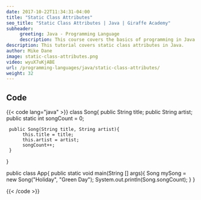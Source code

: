 ```yaml
---
date: 2017-10-22T11:34:31-04:00
title: "Static Class Attributes"
seo_title: "Static Class Attributes | Java | Giraffe Academy"
subheader:
     greeting: Java - Programming Language
     description: This course covers the basics of programming in Java. Work your way through the videos and we'll teach you everything you need to know to start your programming journey!
description: This tutorial covers static class attributes in Java.
author: Mike Dane
image: static-class-attributes.png
video: wyuX7uKjABE
url: /programming-languages/java/static-class-attributes/
weight: 32
---
```


## Code

{{< code lang="java" >}}
class Song{
     public String title;
     public String artist;
     public static int songCount = 0;

     public Song(String title, String artist){
          this.title = title;
          this.artist = artist;
          songCount++;
     }
}

public class App{
     public static void main(String [] args){
          Song mySong = new Song("Holiday", "Green Day");
          System.out.println(Song.songCount);
     }
}


{{< /code >}}
